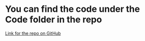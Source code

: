 # You can find the code under the Code folder in the repo
[Link for the repo on GitHub](https://github.com/eitag-uni/HW4-ML)
